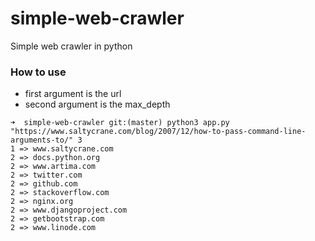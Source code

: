 # simple-web-crawler

Simple web crawler in python

### How to use

- first argument is the url
- second argument is the max_depth

```
➜  simple-web-crawler git:(master) python3 app.py "https://www.saltycrane.com/blog/2007/12/how-to-pass-command-line-arguments-to/" 3
1 => www.saltycrane.com
2 => docs.python.org
2 => www.artima.com
2 => twitter.com
2 => github.com
2 => stackoverflow.com
2 => nginx.org
2 => www.djangoproject.com
2 => getbootstrap.com
2 => www.linode.com
```

